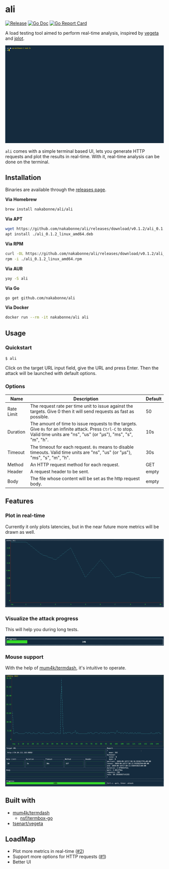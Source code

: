 # ali
[![Release](https://img.shields.io/github/release/nakabonne/ali.svg?color=orange)](https://github.com/nakabonne/ali/releases/latest)
[![Go Doc](https://img.shields.io/badge/godoc-reference-blue.svg)](http://godoc.org/github.com/nakabonne/ali)
[![Go Report Card](https://goreportcard.com/badge/github.com/nakabonne/ali)](https://goreportcard.com/report/github.com/nakabonne/ali)

A load testing tool aimed to perform real-time analysis, inspired by [vegeta](https://github.com/tsenart/vegeta) and [jplot](https://github.com/rs/jplot).

![Screenshot](images/demo.gif)

`ali` comes with a simple terminal based UI, lets you generate HTTP requests and plot the results in real-time.
With it, real-time analysis can be done on the terminal.

## Installation

Binaries are available through the [releases page](https://github.com/nakabonne/ali/releases).

**Via Homebrew**

```bash
brew install nakabonne/ali/ali
```

**Via APT**

```bash
wget https://github.com/nakabonne/ali/releases/download/v0.1.2/ali_0.1.2_linux_amd64.deb
apt install ./ali_0.1.2_linux_amd64.deb
```

**Via RPM**

```bash
curl -OL https://github.com/nakabonne/ali/releases/download/v0.1.2/ali_0.1.2_linux_amd64.rpm
rpm -i ./ali_0.1.2_linux_amd64.rpm
```

**Via AUR**

```bash
yay -S ali
```

**Via Go**

```bash
go get github.com/nakabonne/ali
```

**Via Docker**

```bash
docker run --rm -it nakabonne/ali ali
```

## Usage
### Quickstart

```
$ ali
```

Click on the target URL input field, give the URL and press Enter. Then the attack will be launched with default options.

### Options

| Name | Description | Default |
|------|-------------|---------|
| Rate Limit | The request rate per time unit to issue against the targets. Give 0 then it will send requests as fast as possible. | 50 |
| Duration | The amount of time to issue requests to the targets. Give `0s` for an infinite attack. Press `Ctrl-C` to stop. Valid time units are "ns", "us" (or "µs"), "ms", "s", "m", "h". | 10s |
| Timeout | The timeout for each request. `0s` means to disable timeouts. Valid time units are "ns", "us" (or "µs"), "ms", "s", "m", "h". | 30s |
| Method | An HTTP request method for each request. | GET |
| Header | A request header to be sent. | empty |
| Body | The file whose content will be set as the http request body. | empty |

## Features

### Plot in real-time
Currently it only plots latencies, but in the near future more metrics will be drawn as well.

![Screenshot](images/real-time.gif)

### Visualize the attack progress
This will help you during long tests.

![Screenshot](images/progress.gif)

### Mouse support
With the help of [mum4k/termdash](https://github.com/mum4k/termdash), it's intuitive to operate.

![Screenshot](images/mouse-support.gif)


## Built with
- [mum4k/termdash](https://github.com/mum4k/termdash)
  - [nsf/termbox-go](https://github.com/nsf/termbox-go)
- [tsenart/vegeta](https://github.com/tsenart/vegeta)


## LoadMap
- Plot more metrics in real-time ([#2](https://github.com/nakabonne/ali/issues/2))
- Support more options for HTTP requests ([#1](https://github.com/nakabonne/ali/issues/1))
- Better UI
